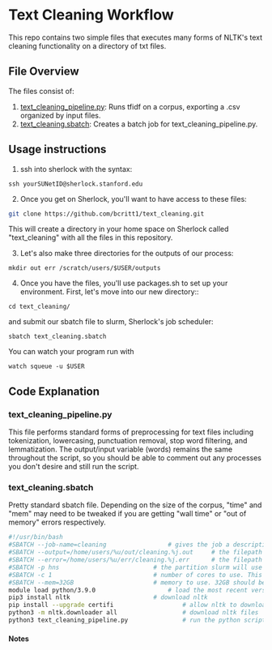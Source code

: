 # Text Cleaning Workflow

This repo contains two simple files that executes many forms of NLTK's text cleaning functionality on a directory of txt files.

## File Overview

The files consist of:

1. [text_cleaning_pipeline.py](text_cleaning_pipeline.py): Runs tfidf on a corpus, exporting a .csv organized by input files.
2. [text_cleaning.sbatch](text_cleaning.sbatch): Creates a batch job for text_cleaning_pipeline.py.

## Usage instructions

1. ssh into sherlock with the syntax: 
```
ssh yourSUNetID@sherlock.stanford.edu
```
2. Once you get on Sherlock, you'll want to have access to these files:
```bash
git clone https://github.com/bcritt1/text_cleaning.git
```

This will create a directory in your home space on Sherlock called "text_cleaning" with all the files in this 
repository.

3. Let's also make three directories for the outputs of our process:
```
mkdir out err /scratch/users/$USER/outputs
```

4. Once you have the files, you'll use packages.sh to set up your environment. First, let's move into our new directory::
```
cd text_cleaning/
```
and submit our sbatch file to slurm, Sherlock's job scheduler:
```
sbatch text_cleaning.sbatch
```
You can watch your program run with
```
watch squeue -u $USER
```
## Code Explanation

### text_cleaning_pipeline.py 

This file performs standard forms of preprocessing for text files including tokenization, lowercasing, punctuation removal, stop word filtering, and lemmatization. The output/input variable (words) remains 
the same throughout the script, so you should be able to comment out any processes you don't desire and still run the script.

###  text_cleaning.sbatch 

Pretty standard sbatch file. Depending on the size of the corpus, "time" and "mem" may need to be tweaked if you are getting "wall time" or "out of memory" errors respectively.

```bash
#!/usr/bin/bash
#SBATCH --job-name=cleaning					# gives the job a descriptive name that slurm will use
#SBATCH --output=/home/users/%u/out/cleaning.%j.out		# the filepath slurm will use for output files. I've configured this so it automatically inserts variables for your username (%u) and the job name (%j) above.
#SBATCH --error=/home/users/%u/err/cleaning.%j.err		# the filepath slurm will use for error files. I've configured this so it automatically inserts variables for your username (%u) and the job name (%j) above.
#SBATCH -p hns							# the partition slurm will use for the job. Here it is hns (humanities and sciences), but you can use other partions (sh_part to see which you can access)
#SBATCH -c 1							# number of cores to use. This should be 1 unless you've rewritten the code to run in parallel
#SBATCH --mem=32GB						# memory to use. 32GB should be plenty, but if you're getting a memory error, you can increase
module load python/3.9.0					# load the most recent version of python on Sherlock
pip3 install nltk						# download nltk
pip install --upgrade certifi					# allow nltk to download files
python3 -m nltk.downloader all					# download nltk files
python3 text_cleaning_pipeline.py				# run the python script
```

#### Notes

[^1]: Scratch systems offer very fast read/write speeds, so they're good for things like I/O. However, data on 
scratch is deleted every 60 days if not modified, so if you use scratch, you'll want to transfer results back to your home directory.
